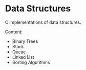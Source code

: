 # Data Structures
C implementations of data structures.

Content:
* Binary Trees
* Stack
* Queue
* Linked List
* Sorting Algorithms
